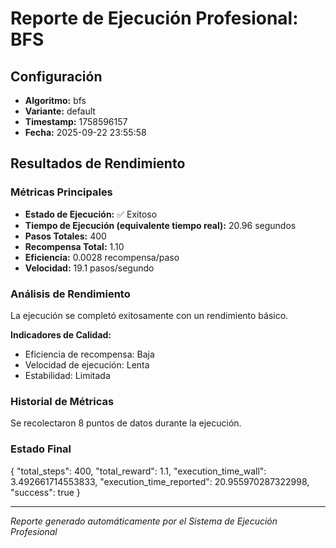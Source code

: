 # Reporte de Ejecución Profesional: BFS

## Configuración
- **Algoritmo:** bfs
- **Variante:** default
- **Timestamp:** 1758596157
- **Fecha:** 2025-09-22 23:55:58

## Resultados de Rendimiento

### Métricas Principales
- **Estado de Ejecución:** ✅ Exitoso
- **Tiempo de Ejecución (equivalente tiempo real):** 20.96 segundos
- **Pasos Totales:** 400
- **Recompensa Total:** 1.10
- **Eficiencia:** 0.0028 recompensa/paso
- **Velocidad:** 19.1 pasos/segundo

### Análisis de Rendimiento

La ejecución se completó exitosamente con un rendimiento básico.

**Indicadores de Calidad:**
- Eficiencia de recompensa: Baja
- Velocidad de ejecución: Lenta
- Estabilidad: Limitada


### Historial de Métricas
Se recolectaron 8 puntos de datos durante la ejecución.

### Estado Final
{
  "total_steps": 400,
  "total_reward": 1.1,
  "execution_time_wall": 3.492661714553833,
  "execution_time_reported": 20.955970287322998,
  "success": true
}

---
*Reporte generado automáticamente por el Sistema de Ejecución Profesional*
